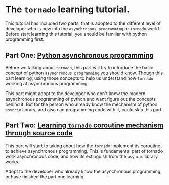 # The `tornado` learning tutorial.

This tutorial has included two parts, that is adopted to the different level of developer who is new into the `asynchronous programming` or `tornado` world. Before start learning this tutorial, you should be  familiar with python programming first.

## Part One: [Python asynchronous programming](./tutorial.md#)

Before we talking about `tornado`, this part will try to introduce the basic concept of python `asynchronous programming` you should know. Though this part learning, using those concepts to help us understand how `tornado` working at asynchronous programming.

This part might adopt to the developer who don't know the modern asynchronous programming of python and want figure out the concepts behind it. But for the person who already know the mechanism of python `asyncio` library, and also can programming code with it, could skip this part.

## Part Two: [Learning `tornado` coroutine mechanism through source code](./tutorial2.md#)

This part will start to taking about how the `tornado` implement its coroutine to achieve asynchronous programming. This is fundamental part of tornado work asynchronous code, and how its extinguish from the `asyncio` library works.

Adopt to the developer who already know the asynchronous programming, or have finished the part one learning. 



